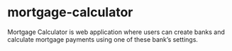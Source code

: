 # mortgage-calculator
Mortgage Calculator is web application where users can create banks and calculate mortgage payments using one of these bank’s settings.
